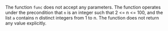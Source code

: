 The function `func` does not accept any parameters. The function operates under the precondition that `n` is an integer such that 2 <= n <= 100, and the list `a` contains n distinct integers from 1 to n. The function does not return any value explicitly.